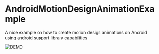 # AndroidMotionDesignAnimationExample
A nice example on how to create motion design animations on Android using android support library capabilities

![DEMO](https://user-images.githubusercontent.com/13189955/36498039-d1db643e-1745-11e8-906c-ed80d5255ce3.gif)
